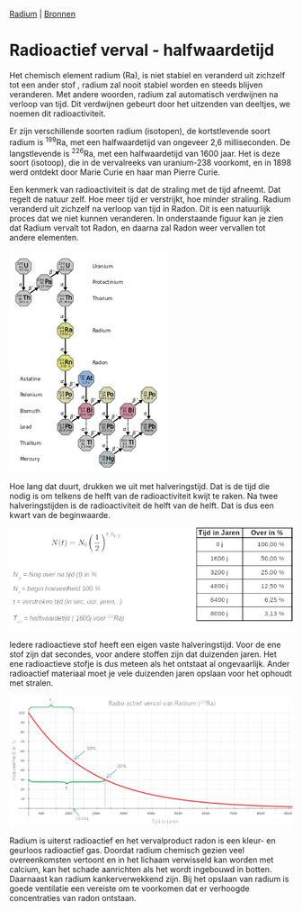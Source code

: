 [Radium](radium.md) | [Bronnen](bibliografie.md) 

# Radioactief verval - halfwaardetijd

Het chemisch element radium (Ra), is niet stabiel en veranderd uit zichzelf tot een ander stof , radium zal nooit stabiel worden en steeds blijven veranderen. Met andere woorden, radium zal automatisch verdwijnen na verloop van tijd. Dit verdwijnen gebeurt door het uitzenden van deeltjes, we noemen dit radioactiviteit.

Er zijn verschillende soorten radium (isotopen), de kortstlevende soort radium is <sup>199</sup>Ra, met een halfwaardetijd van ongeveer 2,6 milliseconden. De langstlevende is <sup>226</sup>Ra, met een halfwaardetijd van 1600 jaar. Het is deze soort (isotoop), die in de vervalreeks van uranium-238 voorkomt, en in 1898 werd ontdekt door Marie Curie en haar man Pierre Curie.

Een kenmerk van radioactiviteit is dat de straling met de tijd afneemt. Dat regelt de natuur zelf. Hoe meer tijd er verstrijkt, hoe minder straling. Radium veranderd uit zichzelf na verloop van tijd in Radon. Dit is een natuurlijk proces dat we niet kunnen veranderen. In onderstaande figuur kan je zien dat Radium vervalt tot Radon, en daarna zal Radon weer vervallen tot andere elementen.

![Marie Curie](afbeeldingen/verval_radioactieve_elementen.png)

Hoe lang dat duurt, drukken we uit met halveringstijd. Dat is de tijd die nodig is om telkens de helft van de radioactiviteit kwijt te raken. Na twee halveringstijden is de radioactiviteit de helft van de helft. Dat is dus een kwart van de beginwaarde.

![Marie Curie](afbeeldingen/berekening_halfwaardetijd.png)

Iedere radioactieve stof heeft een eigen vaste halveringstijd. Voor de ene stof zijn dat secondes, voor andere stoffen zijn dat duizenden jaren. Het ene radioactieve stofje is dus meteen als het ontstaat al ongevaarlijk. Ander radioactief materiaal moet je vele duizenden jaren opslaan voor het ophoudt met stralen.

![Marie Curie](afbeeldingen/radioactief_verval2.png)

Radium is uiterst radioactief en het vervalproduct radon is een kleur- en geurloos radioactief gas. Doordat radium chemisch gezien veel overeenkomsten vertoont en in het lichaam verwisseld kan worden met calcium, kan het schade aanrichten als het wordt ingebouwd in botten. Daarnaast kan radium kankerverwekkend zijn. Bij het opslaan van radium is goede ventilatie een vereiste om te voorkomen dat er verhoogde concentraties van radon ontstaan. 
